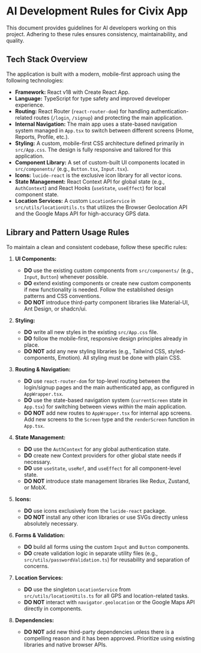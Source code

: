 # AI Development Rules for Civix App

This document provides guidelines for AI developers working on this project. Adhering to these rules ensures consistency, maintainability, and quality.

## Tech Stack Overview

The application is built with a modern, mobile-first approach using the following technologies:

*   **Framework:** React v18 with Create React App.
*   **Language:** TypeScript for type safety and improved developer experience.
*   **Routing:** React Router (`react-router-dom`) for handling authentication-related routes (`/login`, `/signup`) and protecting the main application.
*   **Internal Navigation:** The main app uses a state-based navigation system managed in `App.tsx` to switch between different screens (Home, Reports, Profile, etc.).
*   **Styling:** A custom, mobile-first CSS architecture defined primarily in `src/App.css`. The design is fully responsive and tailored for this application.
*   **Component Library:** A set of custom-built UI components located in `src/components/` (e.g., `Button.tsx`, `Input.tsx`).
*   **Icons:** `lucide-react` is the exclusive icon library for all vector icons.
*   **State Management:** React Context API for global state (e.g., `AuthContext`) and React Hooks (`useState`, `useEffect`) for local component state.
*   **Location Services:** A custom `LocationService` in `src/utils/locationUtils.ts` that utilizes the Browser Geolocation API and the Google Maps API for high-accuracy GPS data.

## Library and Pattern Usage Rules

To maintain a clean and consistent codebase, follow these specific rules:

1.  **UI Components:**
    *   **DO** use the existing custom components from `src/components/` (e.g., `Input`, `Button`) whenever possible.
    *   **DO** extend existing components or create new custom components if new functionality is needed. Follow the established design patterns and CSS conventions.
    *   **DO NOT** introduce third-party component libraries like Material-UI, Ant Design, or shadcn/ui.

2.  **Styling:**
    *   **DO** write all new styles in the existing `src/App.css` file.
    *   **DO** follow the mobile-first, responsive design principles already in place.
    *   **DO NOT** add any new styling libraries (e.g., Tailwind CSS, styled-components, Emotion). All styling must be done with plain CSS.

3.  **Routing & Navigation:**
    *   **DO** use `react-router-dom` for top-level routing between the login/signup pages and the main authenticated app, as configured in `AppWrapper.tsx`.
    *   **DO** use the state-based navigation system (`currentScreen` state in `App.tsx`) for switching between views *within* the main application.
    *   **DO NOT** add new routes to `AppWrapper.tsx` for internal app screens. Add new screens to the `Screen` type and the `renderScreen` function in `App.tsx`.

4.  **State Management:**
    *   **DO** use the `AuthContext` for any global authentication state.
    *   **DO** create new Context providers for other global state needs if necessary.
    *   **DO** use `useState`, `useRef`, and `useEffect` for all component-level state.
    *   **DO NOT** introduce state management libraries like Redux, Zustand, or MobX.

5.  **Icons:**
    *   **DO** use icons exclusively from the `lucide-react` package.
    *   **DO NOT** install any other icon libraries or use SVGs directly unless absolutely necessary.

6.  **Forms & Validation:**
    *   **DO** build all forms using the custom `Input` and `Button` components.
    *   **DO** create validation logic in separate utility files (e.g., `src/utils/passwordValidation.ts`) for reusability and separation of concerns.

7.  **Location Services:**
    *   **DO** use the singleton `LocationService` from `src/utils/locationUtils.ts` for all GPS and location-related tasks.
    *   **DO NOT** interact with `navigator.geolocation` or the Google Maps API directly in components.

8.  **Dependencies:**
    *   **DO NOT** add new third-party dependencies unless there is a compelling reason and it has been approved. Prioritize using existing libraries and native browser APIs.